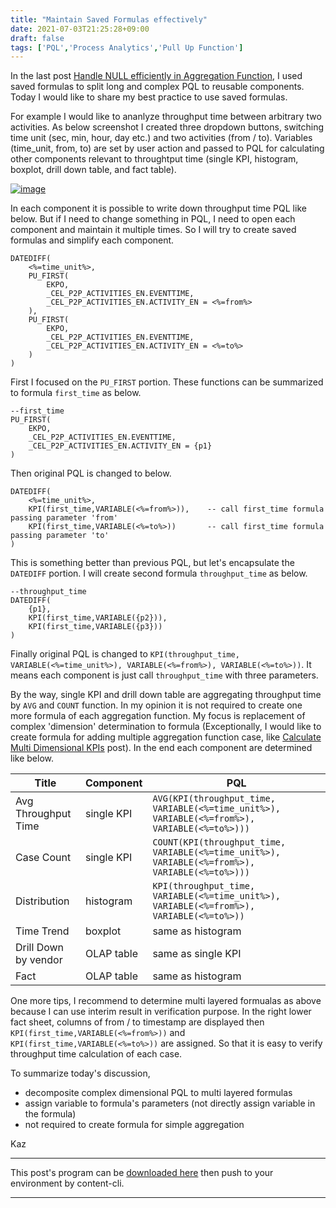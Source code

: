 ```yaml
---
title: "Maintain Saved Formulas effectively"
date: 2021-07-03T21:25:28+09:00
draft: false
tags: ['PQL','Process Analytics','Pull Up Function']
---
```


In the last post [Handle NULL efficiently in Aggregation Function](../2021-06-26-handle-null-efficiently-in-aggregation-function/), I used saved formulas to split long and complex PQL to reusable components. Today I would like to share my best practice to use saved formulas.

For example I would like to ananlyze throughput time between arbitrary two activities. As below screenshot I created three dropdown buttons, switching time unit (sec, min, hour, day etc.) and two activities (from / to). Variables (time_unit, from, to) are set by user action and passed to PQL for calculating other components relevant to throughtput time (single KPI, histogram, boxplot, drill down table, and fact table).

[![image](https://user-images.githubusercontent.com/67397583/124353919-52cd3880-dc44-11eb-8516-effc7047db33.png)](https://user-images.githubusercontent.com/67397583/124353919-52cd3880-dc44-11eb-8516-effc7047db33.png)

In each component it is possible to write down throughput time PQL like below. But if I need to change something in PQL, I need to open each component and maintain it multiple times. So I will try to create saved formulas and simplify each component.

```
DATEDIFF(
    <%=time_unit%>,
    PU_FIRST(
        EKPO,
        _CEL_P2P_ACTIVITIES_EN.EVENTTIME,
        _CEL_P2P_ACTIVITIES_EN.ACTIVITY_EN = <%=from%>
    ),
    PU_FIRST(
        EKPO,
        _CEL_P2P_ACTIVITIES_EN.EVENTTIME,
        _CEL_P2P_ACTIVITIES_EN.ACTIVITY_EN = <%=to%>
    )
)
```

First I focused on the `PU_FIRST` portion. These functions can be summarized to formula `first_time` as below.

```
--first_time
PU_FIRST(
    EKPO,
    _CEL_P2P_ACTIVITIES_EN.EVENTTIME,
    _CEL_P2P_ACTIVITIES_EN.ACTIVITY_EN = {p1}
)
```
Then original PQL is changed to below.

```
DATEDIFF(
    <%=time_unit%>,
    KPI(first_time,VARIABLE(<%=from%>)),    -- call first_time formula passing parameter 'from'
    KPI(first_time,VARIABLE(<%=to%>))       -- call first_time formula passing parameter 'to'
)
```

This is something better than previous PQL, but let's encapsulate the `DATEDIFF` portion. I will create second formula `throughput_time` as below.

```
--throughput_time
DATEDIFF(
    {p1},
    KPI(first_time,VARIABLE({p2})),
    KPI(first_time,VARIABLE({p3}))
)
```

Finally original PQL is changed to `KPI(throughput_time, VARIABLE(<%=time_unit%>), VARIABLE(<%=from%>), VARIABLE(<%=to%>))`. It means each component is just call `throughput_time` with three parameters.

By the way, single KPI and drill down table are aggregating throughput time by `AVG` and `COUNT` function. In my opinion it is not required to create one more formula of each aggregation function. My focus is replacement of complex 'dimension' determination to formula (Exceptionally, I would like to create formula for adding multiple aggregation function case, like [Calculate Multi Dimensional KPIs](../2021-06-12-calculate-multi-dimentional-kpis/) post). In the end each component are determined like below.

| Title                | Component  | PQL                                                                                           | 
| -------------------- | ---------- | --------------------------------------------------------------------------------------------- | 
| Avg Throughput Time  | single KPI | `AVG(KPI(throughput_time, VARIABLE(<%=time_unit%>), VARIABLE(<%=from%>), VARIABLE(<%=to%>)))`   | 
| Case Count           | single KPI | `COUNT(KPI(throughput_time, VARIABLE(<%=time_unit%>), VARIABLE(<%=from%>), VARIABLE(<%=to%>)))` | 
| Distribution         | histogram  | `KPI(throughput_time, VARIABLE(<%=time_unit%>), VARIABLE(<%=from%>), VARIABLE(<%=to%>))`        | 
| Time Trend           | boxplot    | same as histogram                                                                             | 
| Drill Down by vendor | OLAP table | same as single KPI                                                                            | 
| Fact                 | OLAP table | same as histogram                                                                             | 

One more tips, I recommend to determine multi layered formualas as above because I can use interim result in verification purpose. In the right lower fact sheet, columns of from / to timestamp are displayed then `KPI(first_time,VARIABLE(<%=from%>))` and `KPI(first_time,VARIABLE(<%=to%>))` are assigned. So that it is easy to verify throughput time calculation of each case.

To summarize today's discussion,

- decomposite complex dimensional PQL to multi layered formulas
- assign variable to formula's parameters (not directly assign variable in the formula)
- not required to create formula for simple aggregation

Kaz

---

This post's program can be [downloaded here](../../examples/p2p_analysis_20210703.json) then push to your environment by content-cli.

---
